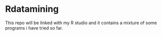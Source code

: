 # Rdatamining
This repo will be linked with my R studio and it contains a mixture of some programs i have tried so far.
